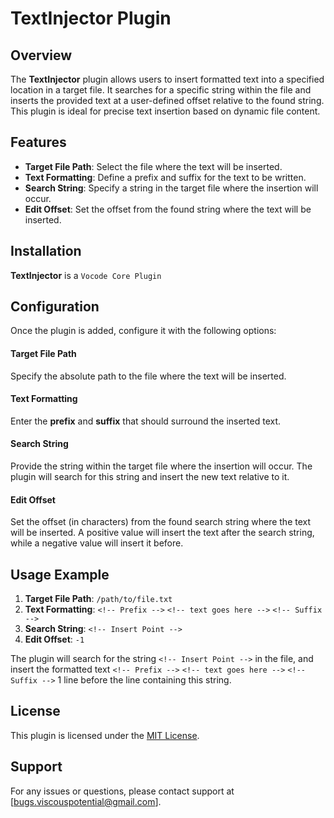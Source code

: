 # TextInjector Plugin

## Overview
The **TextInjector** plugin allows users to insert formatted text into a specified location in a target file. It searches for a specific string within the file and inserts the provided text at a user-defined offset relative to the found string. This plugin is ideal for precise text insertion based on dynamic file content.

## Features
- **Target File Path**: Select the file where the text will be inserted.
- **Text Formatting**: Define a prefix and suffix for the text to be written.
- **Search String**: Specify a string in the target file where the insertion will occur.
- **Edit Offset**: Set the offset from the found string where the text will be inserted.

## Installation
**TextInjector** is a `Vocode Core Plugin`

## Configuration
Once the plugin is added, configure it with the following options:

#### Target File Path
Specify the absolute path to the file where the text will be inserted.

#### Text Formatting
Enter the **prefix** and **suffix** that should surround the inserted text.

#### Search String
Provide the string within the target file where the insertion will occur. The plugin will search for this string and insert the new text relative to it.

#### Edit Offset
Set the offset (in characters) from the found search string where the text will be inserted. A positive value will insert the text after the search string, while a negative value will insert it before.

## Usage Example
1. **Target File Path**: `/path/to/file.txt`
2. **Text Formatting**: `<!-- Prefix -->` `<!-- text goes here -->` `<!-- Suffix -->`
3. **Search String**: `<!-- Insert Point -->`
4. **Edit Offset**: `-1`

The plugin will search for the string `<!-- Insert Point -->` in the file, and insert the formatted text `<!-- Prefix -->` `<!-- text goes here -->` `<!-- Suffix -->` 1 line before the line containing this string.

## License
This plugin is licensed under the [MIT License](LICENSE).

## Support
For any issues or questions, please contact support at [bugs.viscouspotential@gmail.com].
